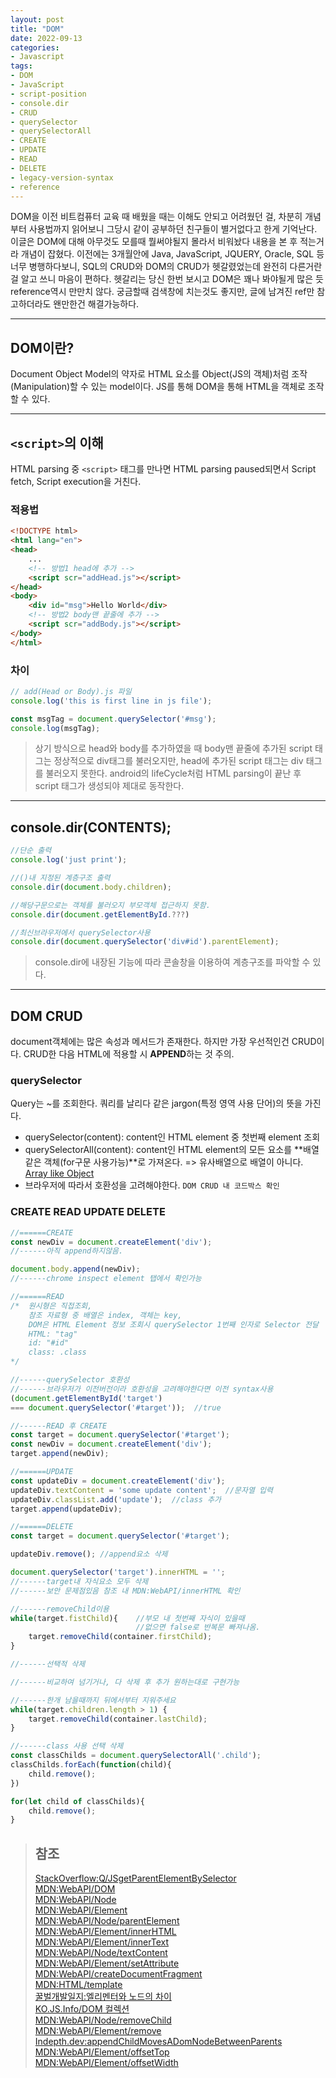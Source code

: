```yaml
---
layout: post
title: "DOM"
date: 2022-09-13
categories:
- Javascript
tags:
- DOM
- JavaScript
- script-position
- console.dir
- CRUD
- querySelector
- querySelectorAll
- CREATE
- UPDATE
- READ
- DELETE
- legacy-version-syntax
- reference
---
```


DOM을 이전 비트컴퓨터 교육 때 배웠을 때는 이해도 안되고 어려웠던 걸, 차분히 개념부터 사용법까지 읽어보니 그당시 같이 공부하던 친구들이 별거없다고 한게 기억난다. 이글은 DOM에 대해 아무것도 모를때 뭘써야될지 몰라서 비워놨다 내용을 본 후 적는거라 개념이 잡혔다. 이전에는 3개월안에 Java, JavaScript, JQUERY, Oracle, SQL 등 너무 병행하다보니, SQL의 CRUD와 DOM의 CRUD가 헷갈렸었는데 완전히 다른거란걸 알고 쓰니 마음이 편하다. 헷갈리는 당신 한번 보시고 DOM은 꽤나 봐야될게 많은 듯 reference역시 만만치 않다. 궁금할때 검색창에 치는것도 좋지만, 글에 남겨진 ref만 참고하더라도 왠만한건 해결가능하다.

---

## DOM이란?

Document Object Model의 약자로 HTML 요소를 Object(JS의 객체)처럼 조작(Manipulation)할 수 있는 model이다. JS를 통해 DOM을 통해 HTML을 객체로 조작할 수 있다.

---

## `<script>`의 이해

HTML parsing 중 `<script>` 태그를 만나면 HTML parsing paused되면서 Script fetch, Script execution을 거친다.

### 적용법

```html
<!DOCTYPE html>
<html lang="en">
<head>
    ...
    <!-- 방법1 head에 추가 -->
    <script scr="addHead.js"></script>
</head>
<body>
    <div id="msg">Hello World</div>
    <!-- 방법2 body맨 끝줄에 추가 -->
    <script scr="addBody.js"></script>
</body>
</html>
```

### 차이

```javascript
// add(Head or Body).js 파일
console.log('this is first line in js file');

const msgTag = document.querySelector('#msg');
console.log(msgTag);
```

> 상기 방식으로 head와 body를 추가하였을 때 body맨 끝줄에 추가된 script 태그는 정상적으로 div태그를 불러오지만, head에 추가된 script 태그는 div 태그를 불러오지 못한다. android의 lifeCycle처럼 HTML parsing이 끝난 후 script 태그가 생성되야 제대로 동작한다.

---

## console.dir(CONTENTS);

```javascript
//단순 출력
console.log('just print');

//()내 지정된 계층구조 출력
console.dir(document.body.children);

//해당구문으로는 객체를 불러오지 부모객체 접근하지 못함.
console.dir(document.getElementById.???)

//최신브라우저에서 querySelector사용
console.dir(document.querySelector('div#id').parentElement);
```

> console.dir에 내장된 기능에 따라 콘솔창을 이용하여 계층구조를 파악할 수 있다.

---

## DOM CRUD

document객체에는 많은 속성과 메서드가 존재한다. 하지만 가장 우선적인건 CRUD이다. CRUD한 다음 HTML에 적용할 시 **APPEND**하는 것 주의.

### querySelector

Query는 ~를 조회한다. 쿼리를 날리다 같은 jargon(특정 영역 사용 단어)의 뜻을 가진다.

- querySelector(content): content인 HTML element 중 첫번째 element 조회
- querySelectorAll(content): content인 HTML element의 모든 요소를 **배열같은 객체(for구문 사용가능)**로 가져온다. => 유사배열으로 배열이 아니다. [Array like Object](https://developer.mozilla.org/ko/docs/Web/JavaScript/Guide/Indexed_collections)
- 브라우저에 따라서 호환성을 고려해야한다. `DOM CRUD 내 코드박스 확인`

### CREATE READ UPDATE DELETE
```javascript
//======CREATE
const newDiv = document.createElement('div');
//------아직 append하지않음.

document.body.append(newDiv);
//------chrome inspect element 탭에서 확인가능

//======READ
/*  원시형은 직접조회,
    참조 자료형 중 배열은 index, 객체는 key,
    DOM은 HTML Element 정보 조회시 querySelector 1번째 인자로 Selector 전달 
    HTML: "tag"
    id: "#id"
    class: .class
*/

//------querySelector 호환성
//------브라우저가 이전버전이라 호환성을 고려해야한다면 이전 syntax사용
(document.getElementById('target') 
=== document.querySelector('#target'));  //true

//------READ 후 CREATE
const target = document.querySelector('#target');
const newDiv = document.createElement('div');
target.append(newDiv);

//======UPDATE
const updateDiv = document.createElement('div');
updateDiv.textContent = 'some update content';  //문자열 입력
updateDiv.classList.add('update');  //class 추가
target.append(updateDiv);

//======DELETE
const target = document.querySelector('#target');

updateDiv.remove(); //append요소 삭제

document.querySelector('target').innerHTML = '';
//------target내 자식요소 모두 삭제
//------보안 문제점있음 참조 내 MDN:WebAPI/innerHTML 확인

//------removeChild이용
while(target.fistChild){    //부모 내 첫번째 자식이 있을때
                            //없으면 false로 반복문 빠져나옴.
    target.removeChild(container.firstChild);
}

//------선택적 삭제

//------비교하여 넘기거나, 다 삭제 후 추가 원하는대로 구현가능

//------한개 남을때까지 뒤에서부터 지워주세요
while(target.children.length > 1) {
    target.removeChild(container.lastChild);
}

//------class 사용 선택 삭제
const classChilds = document.querySelectorAll('.child');
classChilds.forEach(function(child){
    child.remove();
})

for(let child of classChilds){
    child.remove();
}
```

> ## 참조
> [StackOverflow:Q/JSgetParentElementBySelector](https://stackoverflow.com/questions/14234560/javascript-how-to-get-parent-element-by-selector)   
> [MDN:WebAPI/DOM](https://developer.mozilla.org/ko/docs/Web/API/Document_Object_Model/Introduction)   
> [MDN:WebAPI/Node](https://developer.mozilla.org/ko/docs/Web/API/Node)   
> [MDN:WebAPI/Element](https://developer.mozilla.org/ko/docs/Web/API/Element)   
> [MDN:WebAPI/Node/parentElement](https://developer.mozilla.org/en-US/docs/Web/API/Node/parentElement)   
> [MDN:WebAPI/Element/innerHTML](https://developer.mozilla.org/ko/docs/Web/API/Element/innerHTML)   
> [MDN:WebAPI/Element/innerText](https://developer.mozilla.org/ko/docs/Web/API/HTMLElement/innerText)    
> [MDN:WebAPI/Node/textContent](https://developer.mozilla.org/ko/docs/Web/API/Node/textContent)   
> [MDN:WebAPI/Element/setAttribute](https://developer.mozilla.org/en-US/docs/Web/API/Element/setAttribute)   
> [MDN:WebAPI/createDocumentFragment](https://developer.mozilla.org/ko/docs/Web/API/Document/createDocumentFragment)   
> [MDN:HTML/template](https://developer.mozilla.org/ko/docs/Web/HTML/Element/template)   
> [꿀벌개발일지:엘리멘터와 노드의 차이](https://ohgyun.com/333)   
> [KO.JS.Info/DOM 컬렉션](https://ko.javascript.info/dom-navigation#ref-822)   
> [MDN:WebAPI/Node/removeChild](https://developer.mozilla.org/en-US/docs/Web/API/Node/removeChild)   
> [MDN:WebAPI/Element/remove](https://developer.mozilla.org/en-US/docs/Web/API/Element/remove)   
> [Indepth.dev:appendChildMovesADomNodeBetweenParents](https://indepth.dev/posts/1161/here-is-why-appendchild-moves-a-dom-node-between-parents)   
> [MDN:WebAPI/Element/offsetTop](https://developer.mozilla.org/en-US/docs/Web/API/HTMLElement/offsetTop)   
> [MDN:WebAPI/Element/offsetWidth](https://developer.mozilla.org/en-US/docs/Web/API/HTMLElement/offsetWidth)